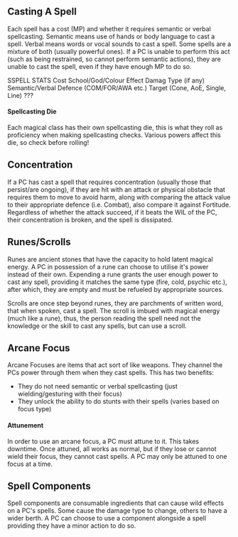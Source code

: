 ## Casting A Spell
Each spell has a cost (MP) and whether it requires semantic or verbal spellcasting.
Semantic means use of hands or body language to cast a spell.
Verbal means words or vocal sounds to cast a spell.
Some spells are a mixture of both (usually powerful ones). If a PC is unable to perform this act (such as being restrained, so cannot perform semantic actions), they are unable to cast the spell, even if they have enough MP to do so.

SSPELL STATS
Cost
School/God/Colour
Effect
Damag Type (if any)
Semantic/Verbal
Defence (COM/FOR/AWA etc.)
Target (Cone, AoE, Single, Line)
???
#### Spellcasting Die
Each magical class has their own spellcasting die, this is what they roll as proficiency when making spellcasting checks. Various powers affect this die, so check before rolling!

## Concentration
If a PC has cast a spell that requires concentration (usually those that persist/are ongoing), if they are hit with an attack or physical obstacle that requires them to move to avoid harm, along with comparing the attack value to their appropriate defence (i.e. Combat), also compare it against Fortitude. Regardless of whether the attack succeed, if it beats the WIL of the PC, their concentration is broken, and the spell is dissipated.

## Runes/Scrolls
Runes are ancient stones that have the capacity to hold latent magical energy. A PC in possession of a rune can choose to utilise it's power instead of their own. Expending a rune grants the user enough power to cast any spell, providing it matches the same type (fire, cold, psychic etc.), after which, they are empty and must be refueled by appropriate sources.

Scrolls are once step beyond runes, they are parchments of written word, that when spoken, cast a spell. The scroll is imbued with magical energy (much like a rune), thus, the person reading the spell need not the knowledge or the skill to cast any spells, but can use a scroll.

## Arcane Focus
Arcane Focuses are items that act sort of like weapons. They channel the PCs power through them when they cast spells. This has two benefits:
- They do not need semantic or verbal spellcasting (just wielding/gesturing with their focus)
- They unlock the ability to do stunts with their spells (varies based on focus type)

#### Attunement
In order to use an arcane focus, a PC must attune to it. This takes downtime. Once attuned, all works as normal, but if they lose or cannot wield their focus, they cannot cast spells. A PC may only be attuned to one focus at a time.
## Spell Components
Spell components are consumable ingredients that can cause wild effects on a PC's spells. Some cause the damage type to change, others to have a wider berth. A PC can choose to use a component alongside a spell providing they have a minor action to do so.